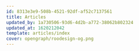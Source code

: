 ```yaml
---
id: 8313e3e9-508b-4521-92df-af52c7137561
title: Articles
updated_by: 1a730506-93d6-4d2b-a772-38062b802324
updated_at: 1620212042
template: articles/index
cover: opengraph/roodesign-og.png
---
```

